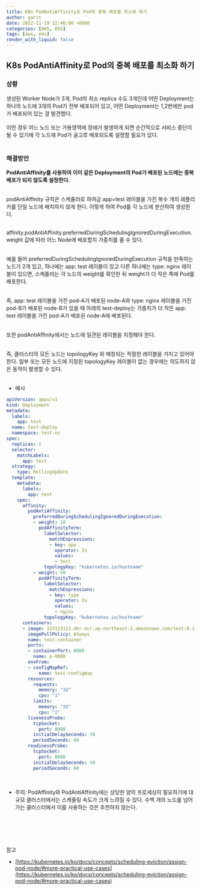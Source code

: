 ```yaml
---
title: K8s PodAntiAffinity로 Pod의 중복 배포를 최소화 하기
author: garit
date: 2022-11-19 12:40:00 +0900
categories: [AWS, EKS]
tags: [aws, eks]
render_with_liquid: false
---
```


## K8s PodAntiAffinity로 Pod의 중복 배포를 최소화 하기

### 상황
생성된 Worker Node가 3개, Pod의 최소 replica 수도 3개인데 어떤 Deployment는 하나의 노드에 3개의 Pod가 전부 배포되어 있고, 어떤 Deployment는 1,2번에만 pod가 배포되어 있는 걸 발견했다.  
<br/>
이런 경우 어느 노드 또는 가용영역에 장애가 발생하게 되면 순간적으로 서비스 중단이 될 수 있기에 각 노드에 Pod가 골고루 배포되도록 설정할 필요가 있다.  
<br/>

### 해결방안

**PodAntiAffinity를 사용하여 이미 같은 Deployment의 Pod가 배포된 노드에는 중복 배포가 되지 않도록 설정한다.**  
<br/>

podAntiAffinity 규칙은 스케줄러로 하여금 app=test 레이블을 가진 복수 개의 레플리카를 단일 노드에 배치하지 않게 한다. 이렇게 하여 Pod를 각 노드에 분산하여 생성한다.  
<br/>

affinity.podAntiAffinity.preferredDuringSchedulingIgnoredDuringExecution.weight 값에 따라 어느 Node에 배포할지 가중치를 줄 수 있다.  
<br/>

예를 들어 preferredDuringSchedulingIgnoredDuringExecution 규칙을 만족하는 노드가 2개 있고, 하나에는 app: test 레이블이 있고 다른 하나에는 type: nginx 레이블이 있으면, 스케줄러는 각 노드의 weight를 확인한 뒤 weight가 더 작은 쪽에 Pod를 배포한다.  
<br/>

즉, app: test 레이블을 가진 pod-A가 배포된 node-A와 type: nginx 레이블을 가진 pod-B가 배포된 node-B가 있을 때 아래의 test-deploy는 가중치가 더 작은 app: test 레이블을 가진 pod-A가 배포된 node-A에 배포된다.  
<br/>

또한 podAntiAffinity에서는 노드에 일관된 레이블을 지정해야 한다.  
<br/>

즉, 클러스터의 모든 노드는 topologyKey 와 매칭되는 적절한 레이블을 가지고 있어야 한다. 일부 또는 모든 노드에 지정된 topologyKey 레이블이 없는 경우에는 의도하지 않은 동작이 발생할 수 있다.  
<br/>

- 예시

```yaml
apiVersion: apps/v1
kind: Deployment
metadata:
  labels:
    app: test
  name: test-deploy
  namespace: test-ns
spec:
  replicas: 1
  selector:
    matchLabels:
      app: test
  strategy:
    type: RollingUpdate
  template:
    metadata:
      labels:
        app: test
    spec:
      affinity:
        podAntiAffinity:
          preferredDuringSchedulingIgnoredDuringExecution:
          - weight: 10
            podAffinityTerm:
              labelSelector:
                matchExpressions:
                - key: app
                  operator: In
                  values:
                  - test		
              topologyKey: "kubernetes.io/hostname"                  
          - weight: 50
            podAffinityTerm:
              labelSelector:
                matchExpressions:
                - key: type
                  operator: In
                  values:
                  - nginx				  
              topologyKey: "kubernetes.io/hostname"
      containers:
      - image: 123123123.dkr.ecr.ap-northeast-2.amazonaws.com/test:0.1.1
        imagePullPolicy: Always
        name: test-container
        ports:
        - containerPort: 8080
          name: p-8080
        envFrom:
        - configMapRef:
            name: test-configmap
        resources:
          requests:
            memory: "1G"
            cpu: "1"
          limits:
            memory: "1G"
            cpu: "1"
        livenessProbe:
          tcpSocket:
            port: 8080
          initialDelaySeconds: 30
          periodSeconds: 60
        readinessProbe:
          tcpSocket:
            port: 8080
          initialDelaySeconds: 30
          periodSeconds: 60

```


<br/>

- 주의: PodAffinity와 PodAntiAffinity에는 상당한 양의 프로세싱이 필요하기에 대규모 클러스터에서는 스케줄링 속도가 크게 느려질 수 있다. 수백 개의 노드를 넘어가는 클러스터에서 이를 사용하는 것은 추천하지 않는다.  
<br/>

<br/><br/>

참고
- [https://kubernetes.io/ko/docs/concepts/scheduling-eviction/assign-pod-node/#more-practical-use-cases](https://kubernetes.io/ko/docs/concepts/scheduling-eviction/assign-pod-node/#more-practical-use-cases)
